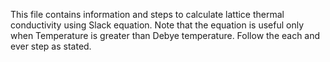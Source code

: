 This file contains information and steps to calculate lattice thermal conductivity using Slack equation.
Note that the equation is useful only when Temperature is greater than Debye temperature.
Follow the each and ever step as stated.
